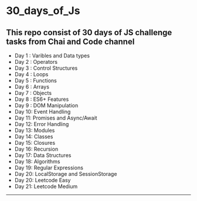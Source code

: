 # 30_days_of_Js
## This repo consist of 30 days of JS challenge tasks from Chai and Code channel

- Day 1 : Varibles and Data types
- Day 2 : Operators
- Day 3 : Control Structures
- Day 4 : Loops
- Day 5 : Functions
- Day 6 : Arrays
- Day 7 : Objects
- Day 8 : ES6+ Features
- Day 9 : DOM Manipulation
- Day 10: Event Handling
- Day 11: Promises and Async/Await
- Day 12: Error Handling
- Day 13: Modules
- Day 14: Classes
- Day 15: Closures
- Day 16: Recursion
- Day 17: Data Structures
- Day 18: Algorithms
- Day 19: Regular Expressions
- Day 20: LocalStorage and SessionStorage
- Day 20: Leetcode Easy
- Day 21: Leetcode Medium

-------------------------------